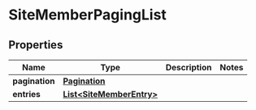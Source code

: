 
# SiteMemberPagingList

## Properties
Name | Type | Description | Notes
------------ | ------------- | ------------- | -------------
**pagination** | [**Pagination**](Pagination.md) |  | 
**entries** | [**List&lt;SiteMemberEntry&gt;**](SiteMemberEntry.md) |  | 



